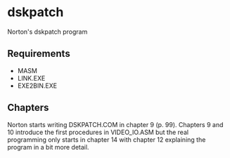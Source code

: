 # dskpatch
Norton's dskpatch program

## Requirements

  - MASM
  - LINK.EXE
  - EXE2BIN.EXE
  
 
 ## Chapters
 
 Norton starts writing DSKPATCH.COM in chapter 9 (p. 99).
 Chapters 9 and 10 introduce the first procedures in VIDEO_IO.ASM but the real programming only starts in chapter 14 with chapter 12 explaining the program in a bit more detail.
